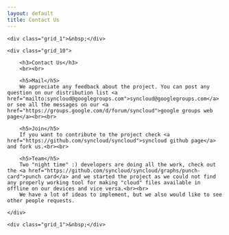 ```yaml
---
layout: default
title: Contact Us
---
```


<div class="container_12">

    <div class="grid_1">&nbsp;</div>

    <div class="grid_10">

        <h3>Contact Us</h3>
        <br><br>

        <h5>Mail</h5>
        We appreciate any feedback about the project. You can post any question on our distribution list <a href="mailto:syncloud@googlegroups.com">syncloud@googlegroups.com</a> or see all the messages on our <a href="https://groups.google.com/d/forum/syncloud">google groups web page</a><br><br>

        <h5>Join</h5>
        If you want to contribute to the project check <a href="https://github.com/syncloud/syncloud">syncloud github page</a> and fork us.<br><br>

        <h5>Team</h5>
        Two "night time" :) developers are doing all the work, check out the <a href="https://github.com/syncloud/syncloud/graphs/punch-card">punch card</a> and we started the project as we could not find any properly working tool for making "cloud" files available in offline on our devices and vice versa.<br><br>
        We have a lot of ideas to implement, but we also would like to see other people requests.

    </div>

    <div class="grid_1">&nbsp;</div>

</div>